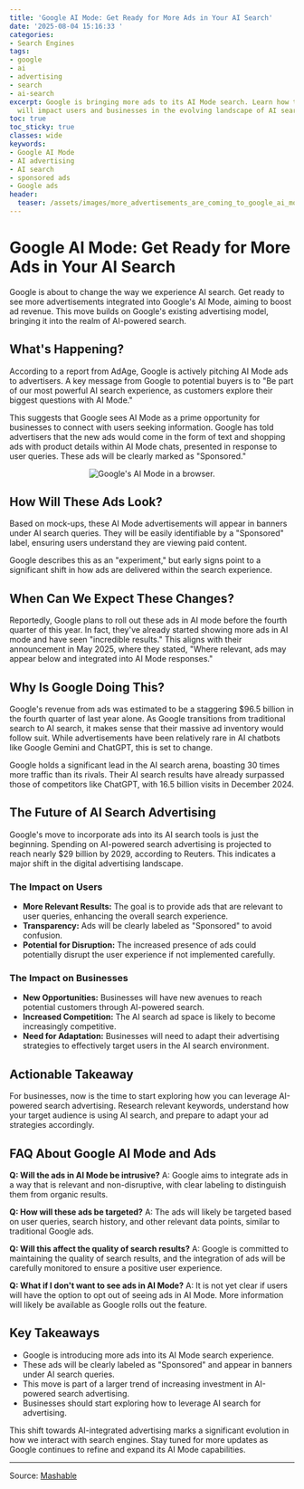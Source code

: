 ```yaml
---
title: 'Google AI Mode: Get Ready for More Ads in Your AI Search'
date: '2025-08-04 15:16:33 '
categories:
- Search Engines
tags:
- google
- ai
- advertising
- search
- ai-search
excerpt: Google is bringing more ads to its AI Mode search. Learn how these changes
  will impact users and businesses in the evolving landscape of AI search.
toc: true
toc_sticky: true
classes: wide
keywords:
- Google AI Mode
- AI advertising
- AI search
- sponsored ads
- Google ads
header:
  teaser: /assets/images/more_advertisements_are_coming_to_google_ai_mode___20250804151633.webp
---
```


# Google AI Mode: Get Ready for More Ads in Your AI Search

Google is about to change the way we experience AI search. Get ready to see more advertisements integrated into Google's AI Mode, aiming to boost ad revenue. This move builds on Google's existing advertising model, bringing it into the realm of AI-powered search.

## What's Happening?

According to a report from AdAge, Google is actively pitching AI Mode ads to advertisers. A key message from Google to potential buyers is to "Be part of our most powerful AI search experience, as customers explore their biggest questions with AI Mode."

This suggests that Google sees AI Mode as a prime opportunity for businesses to connect with users seeking information. Google has told advertisers that the new ads would come in the form of text and shopping ads with product details within AI Mode chats, presented in response to user queries. These ads will be clearly marked as "Sponsored."

<center>
<img src="https://helios-i.mashable.com/imagery/articles/00R6ZuTYqohDUCptKRbUlR8/hero-image.webp" alt="Google's AI Mode in a browser.">
</center>

## How Will These Ads Look?

Based on mock-ups, these AI Mode advertisements will appear in banners under AI search queries. They will be easily identifiable by a "Sponsored" label, ensuring users understand they are viewing paid content.

Google describes this as an "experiment," but early signs point to a significant shift in how ads are delivered within the search experience.

## When Can We Expect These Changes?

Reportedly, Google plans to roll out these ads in AI mode before the fourth quarter of this year. In fact, they've already started showing more ads in AI mode and have seen "incredible results." This aligns with their announcement in May 2025, where they stated, "Where relevant, ads may appear below and integrated into AI Mode responses."

## Why Is Google Doing This?

Google's revenue from ads was estimated to be a staggering $96.5 billion in the fourth quarter of last year alone. As Google transitions from traditional search to AI search, it makes sense that their massive ad inventory would follow suit. While advertisements have been relatively rare in AI chatbots like Google Gemini and ChatGPT, this is set to change.

Google holds a significant lead in the AI search arena, boasting 30 times more traffic than its rivals. Their AI search results have already surpassed those of competitors like ChatGPT, with 16.5 billion visits in December 2024.

## The Future of AI Search Advertising

Google's move to incorporate ads into its AI search tools is just the beginning. Spending on AI-powered search advertising is projected to reach nearly $29 billion by 2029, according to Reuters. This indicates a major shift in the digital advertising landscape.

### The Impact on Users

*   **More Relevant Results:** The goal is to provide ads that are relevant to user queries, enhancing the overall search experience.
*   **Transparency:** Ads will be clearly labeled as "Sponsored" to avoid confusion.
*   **Potential for Disruption:** The increased presence of ads could potentially disrupt the user experience if not implemented carefully.

### The Impact on Businesses

*   **New Opportunities:** Businesses will have new avenues to reach potential customers through AI-powered search.
*   **Increased Competition:** The AI search ad space is likely to become increasingly competitive.
*   **Need for Adaptation:** Businesses will need to adapt their advertising strategies to effectively target users in the AI search environment.

## Actionable Takeaway

For businesses, now is the time to start exploring how you can leverage AI-powered search advertising. Research relevant keywords, understand how your target audience is using AI search, and prepare to adapt your ad strategies accordingly.

## FAQ About Google AI Mode and Ads

**Q: Will the ads in AI Mode be intrusive?**
A: Google aims to integrate ads in a way that is relevant and non-disruptive, with clear labeling to distinguish them from organic results.

**Q: How will these ads be targeted?**
A: The ads will likely be targeted based on user queries, search history, and other relevant data points, similar to traditional Google ads.

**Q: Will this affect the quality of search results?**
A: Google is committed to maintaining the quality of search results, and the integration of ads will be carefully monitored to ensure a positive user experience.

**Q: What if I don't want to see ads in AI Mode?**
A: It is not yet clear if users will have the option to opt out of seeing ads in AI Mode. More information will likely be available as Google rolls out the feature.

## Key Takeaways

*   Google is introducing more ads into its AI Mode search experience.
*   These ads will be clearly labeled as "Sponsored" and appear in banners under AI search queries.
*   This move is part of a larger trend of increasing investment in AI-powered search advertising.
*   Businesses should start exploring how to leverage AI search for advertising.

This shift towards AI-integrated advertising marks a significant evolution in how we interact with search engines. Stay tuned for more updates as Google continues to refine and expand its AI Mode capabilities.

---

Source: [Mashable](https://mashable.com/article/google-ads-ai-mode-pitch-advertisers)